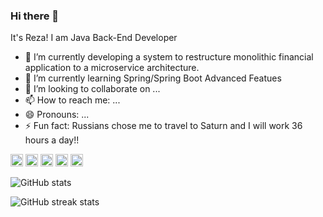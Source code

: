 ### Hi there 👋

<!--
**akhgari-reza/akhgari-reza** is a ✨ _special_ ✨ repository because its `README.md` (this file) appears on your GitHub profile.-->
It's Reza!
I am Java Back-End Developer
- 🔭 I’m currently developing a system to restructure monolithic financial application to a microservice architecture. 
- 🌱 I’m currently learning Spring/Spring Boot Advanced Featues
- 👯 I’m looking to collaborate on ...
- 📫 How to reach me: ...
- 😄 Pronouns: ...
- ⚡ Fun fact: Russians chose me to travel to Saturn and I will work 36 hours a day!! 

[<img src='https://cdn.jsdelivr.net/npm/simple-icons@3.0.1/icons/github.svg' alt='github' height='20'>](https://github.com/akhgari-reza)  [<img src='https://cdn.jsdelivr.net/npm/simple-icons@3.0.1/icons/instagram.svg' alt='instagram' height='20'>](https://www.instagram.com/konigdima/)  [<img src='https://cdn.jsdelivr.net/npm/simple-icons@3.0.1/icons/skype.svg' alt='skype' height='20'>](r.akhgari)  [<img src='https://cdn.jsdelivr.net/npm/simple-icons@3.0.1/icons/yandex.svg' alt='yandex' height='20'>](r.akhgari)  [<img src='https://cdn.jsdelivr.net/npm/simple-icons@3.0.1/icons/google.svg' alt='google' height='20'>](rakhgari)  

![GitHub stats](https://github-readme-stats.vercel.app/api?username=akhgari-reza&show_icons=true)  

![GitHub streak stats](https://github-readme-streak-stats.herokuapp.com/?user=akhgari-reza)  

